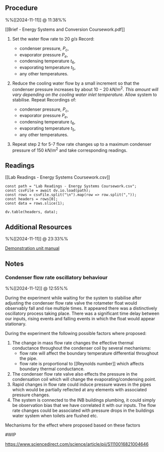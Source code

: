 
## Procedure
%%[[2024-11-11]] @ 11:38%%

[[Brief - Energy Systems and Conversion Coursework.pdf]]

1. Set the water flow rate to $20 \ g/s$
	Record: 
	- condenser pressure, $P_{c}$, 
	- evaporator pressure $P_{e}$, 
	- condensing temperature $t_{6}$, 
	- evaporating temperature $t_{5}$, 
	- any other temperatures.

2. Reduce the cooling water flow by a small increment so that the condenser pressure increases by about $10-20 \ kN/m^{2}$. 
	*This amount will vary depending on the cooling water inlet temperature.*
	Allow system to stabilise.
	Repeat Recordings of:
	- condenser pressure, $P_{c}$, 
	- evaporator pressure $P_{e}$, 
	- condensing temperature $t_{6}$, 
	- evaporating temperature $t_{5}$, 
	- any other temperatures.

3. Repeat step 2 for 5-7 flow rate changes up to a maximum condenser pressure of $150 \ kN/m^{2}$ and take corresponding readings.

## Readings

[[Lab Readings - Energy Systems Coursework.csv]]

```dataviewjs
const path = "Lab Readings - Energy Systems Coursework.csv";
const csvFile = await dv.io.load(path);
const rows = csvFile.split("\n").map(row => row.split(","));
const headers = rows[0];
const data = rows.slice(1);

dv.table(headers, data);
```

## Additional Resources
%%[[2024-11-11]] @ 23:33%%

[Demonstration unit manual](https://blackboard.lincoln.ac.uk/ultra/courses/_200912_1/outline/file/_9801625_1)

## Notes

### Condenser flow rate oscillatory behaviour
%%[[2024-11-12]] @ 12:55%%

During the experiment while waiting for the system to stabilise after adjusting the condenser flow rate valve the rotameter float would observably fall and rise multiple times. It appeared there was a distinctively oscillatory process taking place. There was a significant time delay between our inputs, rising events and falling events in which the float would appear stationary. 

During the experiment the following possible factors where proposed:

1. The change in mass flow rate changes the effective thermal conductance throughout the condenser coil by several mechanisms:
   - flow rate will affect the boundary temperature differential throughout the pipe.  
   - flow rate is proportional to [[Reynolds number]] which affects boundary thermal conductance.
2. The condenser flow rate valve also effects the pressure in the condensation coil which will change the evaporating/condensing point.
3. Rapid changes in flow rate could induce pressure waves in the pipes which would be partially reflected at any elements with associated pressure changes.
4. The system is connected to the INB buildings plumbing, it could simply be observation bias that we have correlated it with our inputs. The flow rate changes could be associated with pressure drops in the buildings water system when toilets are flushed etc.

Mechanisms for the effect where proposed based on these factors

#WIP  

https://www.sciencedirect.com/science/article/pii/S1110016821004646
